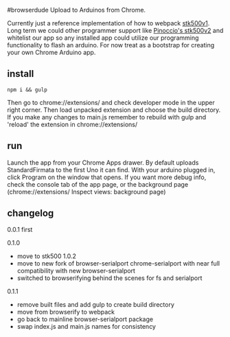 #browserdude
Upload to Arduinos from Chrome.

Currently just a reference implementation of how to webpack [stk500v1](https://www.npmjs.com/package/stk500). Long term we could other programmer support like [Pinoccio's stk500v2](https://github.com/Pinoccio/js-stk500) and whitelist our app so any installed app could utilize our programming functionality to flash an arduino. For now treat as a bootstrap for creating your own Chrome Arduino app.

install
-------
```
npm i && gulp
```
Then go to chrome://extensions/ and check developer mode in the upper right corner. Then load unpacked extension and choose the build directory. If you make any changes to main.js remember to rebuild with gulp and 'reload' the extension in chrome://extensions/

run
---
Launch the app from your Chrome Apps drawer. By default uploads StandardFirmata to the first Uno it can find. With your arduino plugged in, click Program on the window that opens. If you want more debug info, check the console tab of the app page, or the background page (chrome://extensions/ Inspect views: background page)

changelog
---------
0.0.1
first

0.1.0
* move to stk500 1.0.2
* move to new fork of browser-serialport chrome-serialport with near full compatibility with new browser-serialport
* switched to browserifying behind the scenes for fs and serialport

0.1.1
* remove built files and add gulp to create build directory 
* move from browserify to webpack
* go back to mainline browser-serialport package
* swap index.js and main.js names for consistency